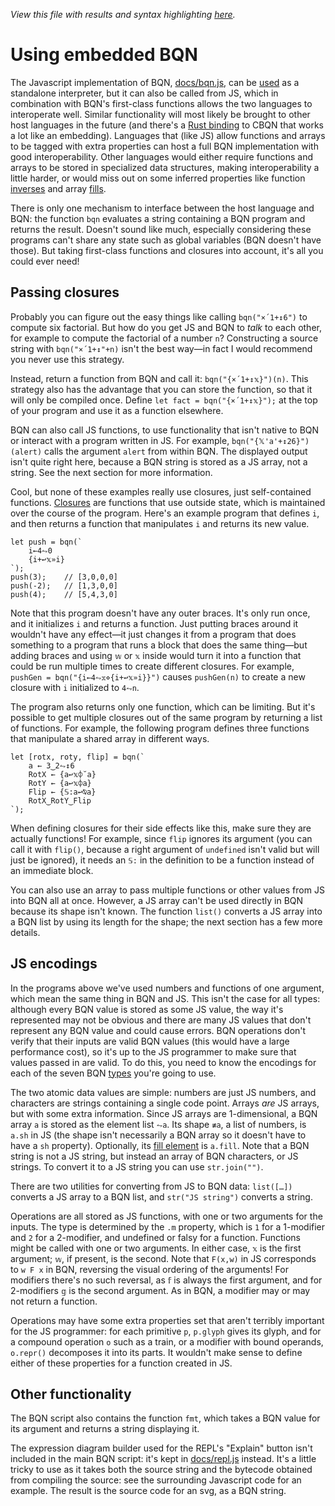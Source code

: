 *View this file with results and syntax highlighting [here](https://mlochbaum.github.io/BQN/doc/embed.html).*

# Using embedded BQN

The Javascript implementation of BQN, [docs/bqn.js](../docs/bqn.js), can be [used](https://mlochbaum.github.io/BQN/try.html) as a standalone interpreter, but it can also be called from JS, which in combination with BQN's first-class functions allows the two languages to interoperate well. Similar functionality will most likely be brought to other host languages in the future (and there's a [Rust binding](https://detegr.github.io/cbqn-rs/cbqn/) to CBQN that works a lot like an embedding). Languages that (like JS) allow functions and arrays to be tagged with extra properties can host a full BQN implementation with good interoperability. Other languages would either require functions and arrays to be stored in specialized data structures, making interoperability a little harder, or would miss out on some inferred properties like function [inverses](undo.md) and array [fills](fill.md).

There is only one mechanism to interface between the host language and BQN: the function `bqn` evaluates a string containing a BQN program and returns the result. Doesn't sound like much, especially considering these programs can't share any state such as global variables (BQN doesn't have those). But taking first-class functions and closures into account, it's all you could ever need!

## Passing closures

Probably you can figure out the easy things like calling `bqn("×´1+↕6")` to compute six factorial. But how do you get JS and BQN to *talk* to each other, for example to compute the factorial of a number `n`? Constructing a source string with `bqn("×´1+↕"+n)` isn't the best way—in fact I would recommend you never use this strategy.

Instead, return a function from BQN and call it: `bqn("{×´1+↕𝕩}")(n)`. This strategy also has the advantage that you can store the function, so that it will only be compiled once. Define `let fact = bqn("{×´1+↕𝕩}");` at the top of your program and use it as a function elsewhere.

BQN can also call JS functions, to use functionality that isn't native to BQN or interact with a program written in JS. For example, `bqn("{𝕏'a'+↕26}")(alert)` calls the argument `alert` from within BQN. The displayed output isn't quite right here, because a BQN string is stored as a JS array, not a string. See the next section for more information.

Cool, but none of these examples really use closures, just self-contained functions. [Closures](lexical.md#closures) are functions that use outside state, which is maintained over the course of the program. Here's an example program that defines `i`, and then returns a function that manipulates `i` and returns its new value.

    let push = bqn(`
        i←4⥊0
        {i+↩𝕩»i}
    `);
    push(3);    // [3,0,0,0]
    push(-2);   // [1,3,0,0]
    push(4);    // [5,4,3,0]

Note that this program doesn't have any outer braces. It's only run once, and it initializes `i` and returns a function. Just putting braces around it wouldn't have any effect—it just changes it from a program that does something to a program that runs a block that does the same thing—but adding braces and using `𝕨` or `𝕩` inside would turn it into a function that could be run multiple times to create different closures. For example, `pushGen = bqn("{i←4⥊𝕩⋄{i+↩𝕩»i}}")` causes `pushGen(n)` to create a new closure with `i` initialized to `4⥊n`.

The program also returns only one function, which can be limiting. But it's possible to get multiple closures out of the same program by returning a list of functions. For example, the following program defines three functions that manipulate a shared array in different ways.

    let [rotx, roty, flip] = bqn(`
        a ← 3‿2⥊↕6
        RotX ← {a↩𝕩⌽˘a}
        RotY ← {a↩𝕩⌽a}
        Flip ← {𝕊:a↩⍉a}
        RotX‿RotY‿Flip
    `);

When defining closures for their side effects like this, make sure they are actually functions! For example, since `flip` ignores its argument (you can call it with `flip()`, because a right argument of `undefined` isn't valid but will just be ignored), it needs an `𝕊:` in the definition to be a function instead of an immediate block.

You can also use an array to pass multiple functions or other values from JS into BQN all at once. However, a JS array can't be used directly in BQN because its shape isn't known. The function `list()` converts a JS array into a BQN list by using its length for the shape; the next section has a few more details.

## JS encodings

In the programs above we've used numbers and functions of one argument, which mean the same thing in BQN and JS. This isn't the case for all types: although every BQN value is stored as some JS value, the way it's represented may not be obvious and there are many JS values that don't represent any BQN value and could cause errors. BQN operations don't verify that their inputs are valid BQN values (this would have a large performance cost), so it's up to the JS programmer to make sure that values passed in are valid. To do this, you need to know the encodings for each of the seven BQN [types](types.md) you're going to use.

The two atomic data values are simple: numbers are just JS numbers, and characters are strings containing a single code point. Arrays *are* JS arrays, but with some extra information. Since JS arrays are 1-dimensional, a BQN array `a` is stored as the element list `⥊a`. Its shape `≢a`, a list of numbers, is `a.sh` in JS (the shape isn't necessarily a BQN array so it doesn't have to have a `sh` property). Optionally, its [fill element](fill.md) is `a.fill`. Note that a BQN string is not a JS string, but instead an array of BQN characters, or JS strings. To convert it to a JS string you can use `str.join("")`.

There are two utilities for converting from JS to BQN data: `list([…])` converts a JS array to a BQN list, and `str("JS string")` converts a string.

Operations are all stored as JS functions, with one or two arguments for the inputs. The type is determined by the `.m` property, which is `1` for a 1-modifier and `2` for a 2-modifier, and undefined or falsy for a function. Functions might be called with one or two arguments. In either case, `𝕩` is the first argument; `𝕨`, if present, is the second. Note that `F(x,w)` in JS corresponds to `w F x` in BQN, reversing the visual ordering of the arguments! For modifiers there's no such reversal, as `𝕗` is always the first argument, and for 2-modifiers `𝕘` is the second argument. As in BQN, a modifier may or may not return a function.

Operations may have some extra properties set that aren't terribly important for the JS programmer: for each primitive `p`, `p.glyph` gives its glyph, and for a compound operation `o` such as a train, or a modifier with bound operands, `o.repr()` decomposes it into its parts. It wouldn't make sense to define either of these properties for a function created in JS.

## Other functionality

The BQN script also contains the function `fmt`, which takes a BQN value for its argument and returns a string displaying it.

The expression diagram builder used for the REPL's "Explain" button isn't included in the main BQN script: it's kept in [docs/repl.js](../docs/repl.js) instead. It's a little tricky to use as it takes both the source string and the bytecode obtained from compiling the source: see the surrounding Javascript code for an example. The result is the source code for an svg, as a BQN string.
